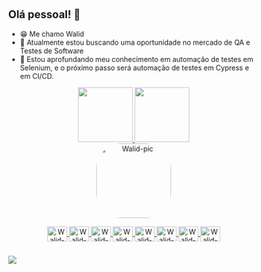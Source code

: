 ## Olá pessoal! 👋

- 😁 Me chamo Walid
- 🔭 Atualmente estou buscando uma oportunidade no mercado de QA e Testes de Software
- 🌱 Estou aprofundando meu conhecimento em automação de testes em Selenium, e o próximo passo será automação de testes em Cypress e em CI/CD.

<div align="center">
  <a href="https://github.com/walidalves">
  <img height="110em" src="https://github-readme-stats.vercel.app/api?username=walidalves&count_private=trues&show_icons=true&theme=vision-friendly-dark"/>
  <img height="110em" src="https://github-readme-stats.vercel.app/api/top-langs/?username=walidalves&layout=compact&include_all_commits=true&theme=vision-friendly-dark"/>
</div>
  
<div align="center">
    <img align="center" alt="Walid-pic" height="150" style="border-radius:50px;" src="https://cdn.discordapp.com/attachments/1088876234068459700/1088881234878402651/mary-one-piece.gif">
</div>

<div style="display: inline_block" align="center"><br>
  <img align="center" alt="Walid-Ruby" height="30" width="40" src="https://cdn.jsdelivr.net/gh/devicons/devicon/icons/ruby/ruby-plain.svg" />
  <img align="center" alt="Walid-Java" height="30" width="40" src="https://cdn.jsdelivr.net/gh/devicons/devicon/icons/java/java-original.svg">
  <img align="center" alt="Walid-Git" height="30" width="40" src="https://cdn.jsdelivr.net/gh/devicons/devicon/icons/git/git-original.svg" />
  <img align="center" alt="Walid-Vsc" height="30" width="40" src="https://cdn.jsdelivr.net/gh/devicons/devicon/icons/vscode/vscode-original.svg" />  

  <img align="center" alt="Walid-Jenkins" height="30" width="40" src="https://cdn.jsdelivr.net/gh/devicons/devicon/icons/jenkins/jenkins-original.svg" />
  <img align="center" alt="Walid-Selenium" height="30" width="40" src="https://cdn.jsdelivr.net/gh/devicons/devicon/icons/selenium/selenium-original.svg" />  
  <img align="center" alt="Walid-Cucumber" height="30" width="40" src="https://cdn.jsdelivr.net/gh/devicons/devicon/icons/cucumber/cucumber-plain.svg" />
  <img align="center" alt="Walid-Cucumber" height="30" width="40" src="https://cdn.jsdelivr.net/gh/devicons/devicon/icons/docker/docker-plain.svg" />
</div> 
  

##

<div> 
  <a href="https://www.linkedin.com/in/walid-arnous-alves-b5128927" target="_blank"><img src="https://img.shields.io/badge/-LinkedIn-%230077B5?style=for-the-badge&logo=linkedin&logoColor=white" target="_blank"></a>
</div> 
